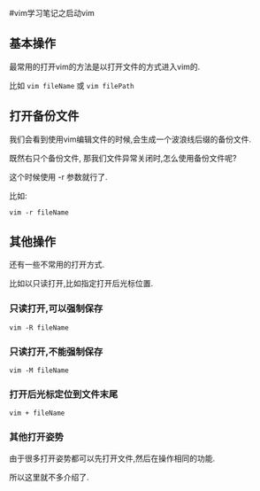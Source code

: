 #vim学习笔记之启动vim


## 基本操作

最常用的打开vim的方法是以打开文件的方式进入vim的.  

比如 `vim fileName` 或 `vim filePath`  


## 打开备份文件


我们会看到使用vim编辑文件的时候,会生成一个波浪线后缀的备份文件.  

既然右只个备份文件, 那我们文件异常关闭时,怎么使用备份文件呢?  

这个时候使用 -r 参数就行了.  

比如:  


```
vim -r fileName
```

## 其他操作


还有一些不常用的打开方式.  

比如以只读打开,比如指定打开后光标位置.  


### 只读打开,可以强制保存

```
vim -R fileName
```


### 只读打开,不能强制保存

```
vim -M fileName
```

### 打开后光标定位到文件末尾

```
vim + fileName
```


### 其他打开姿势

由于很多打开姿势都可以先打开文件,然后在操作相同的功能.  

所以这里就不多介绍了.  







